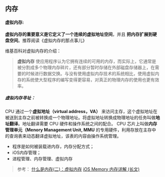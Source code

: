 ## 内存
#### 虚拟内存:
**虚拟内存的重要意义是它定义了一个连续的虚拟地址空间**，并且 **把内存扩展到硬盘空间**。推荐阅读《虚拟内存的那点事儿》

维基百科对虚拟内存的介绍：
> **虚拟内存** 使应用程序认为它拥有连续的可用的内存，而实际上，它通常是被分割成多个物理内存碎片，还有部分暂时存储在外部磁盘存储器上，在需要的时候进行数据交换。与没有使用虚拟内存技术的系统相比，使用虚拟内存的系统使大型程序的编写变得更容易，对真正的物理内存的使用也更有效率。

##### 虚拟内存寻址：
CPU 通过一个**虚拟地址（virtual address，VA）** 来访问主存，这个虚拟地址在被送到主存之前被转换成一个物理地址。将虚拟地址转换成物理地址的任务叫做**地址翻译**。地址翻译需要 CPU 硬件和操作系统之间的配合。 CPU 芯片上叫做**内存管理单元（Menory Management Unit, MMU** 的专用硬件，利用存放在主存中的查询表来动态翻译虚拟地址，该表的内容由操作系统管理。






- 程序是如何被装载进内存，内存分配方式；
- iOS内存管理；
- 进程管理、内存管理、虚拟内存




> 参考：
[什么是内存(二)：虚拟内存](https://www.cnblogs.com/yaoxiaowen/p/7805964.html)
[iOS Memory 内存详解 (长文)](https://juejin.cn/post/6844903902169710600)
